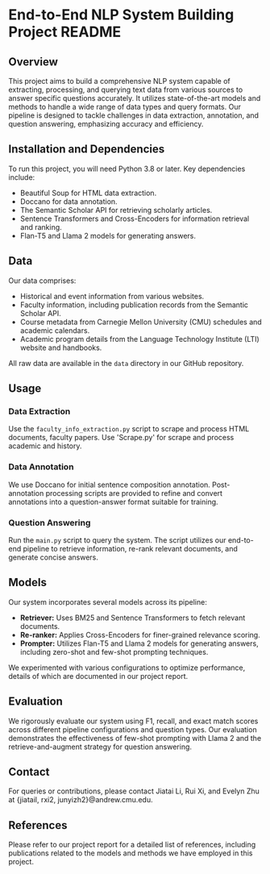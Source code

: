 # End-to-End NLP System Building Project README

## Overview

This project aims to build a comprehensive NLP system capable of extracting, processing, and querying text data from various sources to answer specific questions accurately. It utilizes state-of-the-art models and methods to handle a wide range of data types and query formats. Our pipeline is designed to tackle challenges in data extraction, annotation, and question answering, emphasizing accuracy and efficiency.

## Installation and Dependencies

To run this project, you will need Python 3.8 or later. Key dependencies include:

- Beautiful Soup for HTML data extraction.
- Doccano for data annotation.
- The Semantic Scholar API for retrieving scholarly articles.
- Sentence Transformers and Cross-Encoders for information retrieval and ranking.
- Flan-T5 and Llama 2 models for generating answers.

## Data

Our data comprises:

- Historical and event information from various websites.
- Faculty information, including publication records from the Semantic Scholar API.
- Course metadata from Carnegie Mellon University (CMU) schedules and academic calendars.
- Academic program details from the Language Technology Institute (LTI) website and handbooks.

All raw data are available in the `data` directory in our GitHub repository.

## Usage

### Data Extraction

Use the `faculty_info_extraction.py` script to scrape and process HTML documents, faculty papers. 
Use 'Scrape.py' for scrape and process academic and history.

### Data Annotation

We use Doccano for initial sentence composition annotation. Post-annotation processing scripts are provided to refine and convert annotations into a question-answer format suitable for training.

### Question Answering

Run the `main.py` script to query the system. The script utilizes our end-to-end pipeline to retrieve information, re-rank relevant documents, and generate concise answers.

## Models

Our system incorporates several models across its pipeline:

- **Retriever:** Uses BM25 and Sentence Transformers to fetch relevant documents.
- **Re-ranker:** Applies Cross-Encoders for finer-grained relevance scoring.
- **Prompter:** Utilizes Flan-T5 and Llama 2 models for generating answers, including zero-shot and few-shot prompting techniques.

We experimented with various configurations to optimize performance, details of which are documented in our project report.

## Evaluation

We rigorously evaluate our system using F1, recall, and exact match scores across different pipeline configurations and question types. Our evaluation demonstrates the effectiveness of few-shot prompting with Llama 2 and the retrieve-and-augment strategy for question answering.

## Contact

For queries or contributions, please contact Jiatai Li, Rui Xi, and Evelyn Zhu at {jiatail, rxi2, junyizh2}@andrew.cmu.edu.

## References

Please refer to our project report for a detailed list of references, including publications related to the models and methods we have employed in this project.

